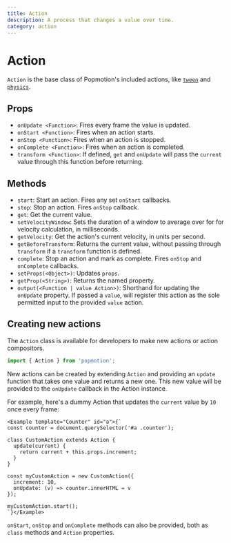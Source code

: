 ```yaml
---
title: Action
description: A process that changes a value over time.
category: action
---
```


# Action

`Action` is the base class of Popmotion's included actions, like [`tween`](tween) and [`physics`](physics).

## Props

- `onUpdate <Function>`: Fires every frame the value is updated.
- `onStart <Function>`: Fires when an action starts.
- `onStop <Function>`: Fires when an action is stopped.
- `onComplete <Function>`: Fires when an action is completed.
- `transform <Function>`: If defined, `get` and `onUpdate` will pass the `current` value through this function before returning.

## Methods

- `start`: Start an action. Fires any set `onStart` callbacks.
- `stop`: Stop an action. Fires `onStop` callback.
- `get`: Get the current value.
- `setVelocityWindow`: Sets the duration of a window to average over for for velocity calculation, in milliseconds.
- `getVelocity`: Get the action's current velocity, in units per second.
- `getBeforeTransform`: Returns the current value, without passing through `transform` if a `transform` function is defined.
- `complete`: Stop an action and mark as complete. Fires `onStop` and `onComplete` callbacks.
- `setProps(<Object>)`: Updates `props`.
- `getProp(<String>)`: Returns the named property.
- `output(<Function | value Action>)`: Shorthand for updating the `onUpdate` property. If passed a `value`, will register this action as the sole permitted input to the provided `value` action.

## Creating new actions

The `Action` class is available for developers to make new actions or action compositors.

```javascript
import { Action } from 'popmotion';
```

New actions can be created by extending `Action` and providing an `update` function that takes one value and returns a new one. This new value will be provided to the `onUpdate` callback in the Action instance.

For example, here's a dummy Action that updates the `current` value by `10` once every frame:

```marksy
<Example template="Counter" id="a">{`
const counter = document.querySelector('#a .counter');

class CustomAction extends Action {
  update(current) {
    return current + this.props.increment;
  }
}

const myCustomAction = new CustomAction({
  increment: 10,
  onUpdate: (v) => counter.innerHTML = v
});

myCustomAction.start();
`}</Example>
```

`onStart`, `onStop` and `onComplete` methods can also be provided, both as `class` methods and `Action` properties.
